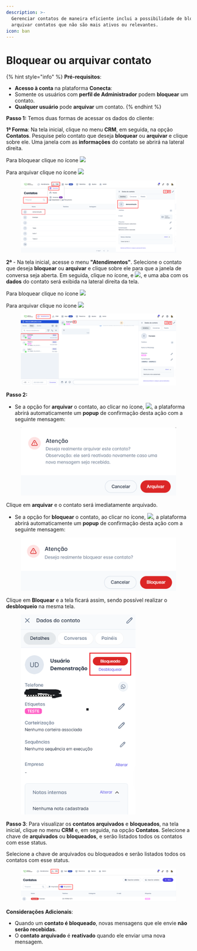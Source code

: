 ```yaml
---
description: >-
  Gerenciar contatos de maneira eficiente inclui a possibilidade de bloquear ou
  arquivar contatos que não são mais ativos ou relevantes.
icon: ban
---
```


# Bloquear ou arquivar contato

{% hint style="info" %}
**Pré-requisitos**:

* **Acesso à conta** na plataforma **Conecta**:
* Somente os usuários com **perfil de Administrador** podem **bloquear** um contato.
* **Qualquer usuário** pode **arquivar** um contato.
{% endhint %}

**Passo 1:** Temos duas formas de acessar os dados do cliente:

**1ª Forma**: Na tela inicial, clique no menu **CRM**, em seguida, na opção **Contatos**. Pesquise pelo contato que deseja **bloquear** ou **arquivar** e clique sobre ele. Uma janela com as **informações** do contato se abrirá na lateral direita.

Para bloquear clique no ícone ![](https://docs.helena.app/~gitbook/image?url=https%3A%2F%2F3176979156-files.gitbook.io%2F%7E%2Ffiles%2Fv0%2Fb%2Fgitbook-x-prod.appspot.com%2Fo%2Fspaces%252F3HTAyLM7hzj1t6Nt4ii2%252Fuploads%252F5mMqUQXG2KENupoWQsdy%252F0.png%3Falt%3Dmedia\&width=300\&dpr=4\&quality=100\&sign=2a51a195\&sv=2)

Para arquivar clique no ícone ![](https://docs.helena.app/~gitbook/image?url=https%3A%2F%2F3176979156-files.gitbook.io%2F%7E%2Ffiles%2Fv0%2Fb%2Fgitbook-x-prod.appspot.com%2Fo%2Fspaces%252F3HTAyLM7hzj1t6Nt4ii2%252Fuploads%252Fp2albAWVdmIy1aWxlA56%252F1.png%3Falt%3Dmedia\&width=300\&dpr=4\&quality=100\&sign=1f392ad8\&sv=2)

<figure><img src="../../../.gitbook/assets/image (94).png" alt=""><figcaption></figcaption></figure>

**2ª** - Na tela inicial, acesse o menu **"Atendimentos"**. Selecione o contato que deseja **bloquear** ou **arquivar** e clique sobre ele para que a janela de conversa seja aberta. Em seguida, clique no ícone, e ![](https://docs.helena.app/~gitbook/image?url=https%3A%2F%2F3176979156-files.gitbook.io%2F%7E%2Ffiles%2Fv0%2Fb%2Fgitbook-x-prod.appspot.com%2Fo%2Fspaces%252F3HTAyLM7hzj1t6Nt4ii2%252Fuploads%252FpWUSRo7FcdG7GmTdYDRs%252Fimage.png%3Falt%3Dmedia%26token%3D10468960-8577-4b7c-9772-896a856bbed5\&width=300\&dpr=4\&quality=100\&sign=425987a\&sv=2), e uma aba com os **dados** do contato será exibida na lateral direita da tela.

Para bloquear clique no ícone ![](https://docs.helena.app/~gitbook/image?url=https%3A%2F%2F3176979156-files.gitbook.io%2F%7E%2Ffiles%2Fv0%2Fb%2Fgitbook-x-prod.appspot.com%2Fo%2Fspaces%252F3HTAyLM7hzj1t6Nt4ii2%252Fuploads%252FzDGASzLfLHcMsiDbF6iw%252F4.png%3Falt%3Dmedia\&width=300\&dpr=4\&quality=100\&sign=300e54c1\&sv=2)

Para arquivar clique no ícone ![](https://docs.helena.app/~gitbook/image?url=https%3A%2F%2F3176979156-files.gitbook.io%2F%7E%2Ffiles%2Fv0%2Fb%2Fgitbook-x-prod.appspot.com%2Fo%2Fspaces%252F3HTAyLM7hzj1t6Nt4ii2%252Fuploads%252FyZxBvO0RX6nycfW5L0nD%252F5.png%3Falt%3Dmedia\&width=300\&dpr=4\&quality=100\&sign=73f0fbdd\&sv=2)

<figure><img src="../../../.gitbook/assets/image (95).png" alt=""><figcaption></figcaption></figure>

**Passo 2:**

* Se a opção for **arquivar** o contato, ao clicar no ícone, ![](https://docs.helena.app/~gitbook/image?url=https%3A%2F%2F3176979156-files.gitbook.io%2F%7E%2Ffiles%2Fv0%2Fb%2Fgitbook-x-prod.appspot.com%2Fo%2Fspaces%252F3HTAyLM7hzj1t6Nt4ii2%252Fuploads%252FZfCf3BQmtneAxmLeQ6Ud%252F7.png%3Falt%3Dmedia\&width=300\&dpr=4\&quality=100\&sign=6d81938f\&sv=2), a plataforma abrirá automaticamente um **popup** de confirmação desta ação com a seguinte mensagem:

<figure><img src="../../../.gitbook/assets/image (96).png" alt=""><figcaption></figcaption></figure>

Clique em **arquivar** e o contato será imediatamente arquivado.

* Se a opção for **bloquear** o contato, ao clicar no ícone, ![](https://docs.helena.app/~gitbook/image?url=https%3A%2F%2F3176979156-files.gitbook.io%2F%7E%2Ffiles%2Fv0%2Fb%2Fgitbook-x-prod.appspot.com%2Fo%2Fspaces%252F3HTAyLM7hzj1t6Nt4ii2%252Fuploads%252F8BvmmdosiorROBZxbowE%252F9.png%3Falt%3Dmedia\&width=300\&dpr=4\&quality=100\&sign=33fa2805\&sv=2), a plataforma abrirá automaticamente um **popup** de confirmação desta ação com a seguinte mensagem:

<figure><img src="../../../.gitbook/assets/image (97).png" alt=""><figcaption></figcaption></figure>

Clique em **Bloquear** e a tela ficará assim, sendo possível realizar o **desbloqueio** na mesma tela.

<figure><img src="../../../.gitbook/assets/image (98).png" alt=""><figcaption></figcaption></figure>

**Passo 3**: Para visualizar os **contatos arquivados** e **bloqueados**, na tela inicial, clique no menu **CRM** e, em seguida, na opção **Contatos**. Selecione a chave de **arquivados** ou **bloqueados**, e serão listados todos os contatos com esse status.

Selecione a chave de arquivados ou bloqueados e serão listados todos os contatos com esse status.

<figure><img src="../../../.gitbook/assets/image (99).png" alt=""><figcaption></figcaption></figure>

**Considerações Adicionais**:

* Quando um **contato é bloqueado**, novas mensagens que ele envie **não serão recebidas**.
* O **contato arquivado** é **reativado** quando ele enviar uma nova mensagem.
